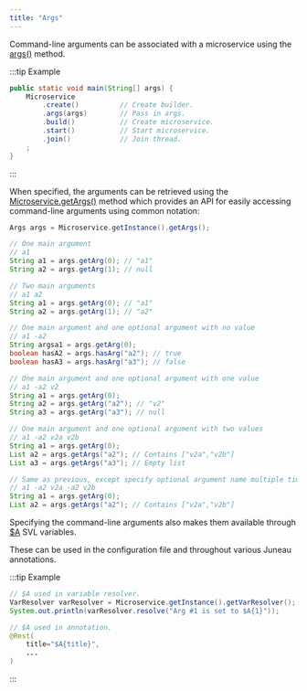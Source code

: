 ```yaml
---
title: "Args"
---
```


Command-line arguments can be associated with a microservice using the [args()](API_DOCS/org/apache/juneau/microservice/Microservice/Builder.html#args(String...)) method.

:::tip Example
```java
public static void main(String[] args) {
    Microservice
        .create()          // Create builder.
        .args(args)        // Pass in args.
        .build()           // Create microservice.
        .start()           // Start microservice.
        .join()            // Join thread.
    ;
}
```
:::

When specified, the arguments can be retrieved using the [Microservice.getArgs()](API_DOCS/org/apache/juneau/microservice/Microservice.html#getArgs()) method which provides
an API for easily accessing command-line arguments using common notation:

```java
Args args = Microservice.getInstance().getArgs();

// One main argument
// a1
String a1 = args.getArg(0); // "a1"
String a2 = args.getArg(1); // null

// Two main arguments
// a1 a2
String a1 = args.getArg(0); // "a1"
String a2 = args.getArg(1); // "a2"

// One main argument and one optional argument with no value
// a1 -a2
String argsa1 = args.getArg(0);
boolean hasA2 = args.hasArg("a2"); // true
boolean hasA3 = args.hasArg("a3"); // false

// One main argument and one optional argument with one value
// a1 -a2 v2
String a1 = args.getArg(0);
String a2 = args.getArg("a2"); // "v2"
String a3 = args.getArg("a3"); // null

// One main argument and one optional argument with two values
// a1 -a2 v2a v2b
String a1 = args.getArg(0);
List a2 = args.getArgs("a2"); // Contains ["v2a","v2b"]
List a3 = args.getArgs("a3"); // Empty list

// Same as previous, except specify optional argument name multiple times
// a1 -a2 v2a -a2 v2b
String a1 = args.getArg(0);
List a2 = args.getArgs("a2"); // Contains ["v2a","v2b"]
```

Specifying the command-line arguments also makes them available through [$A](API_DOCS/org/apache/juneau/svl/vars/ArgsVar.html) SVL variables.

These can be used in the configuration file and throughout various Juneau annotations.

:::tip Example
```java
// $A used in variable resolver.
VarResolver varResolver = Microservice.getInstance().getVarResolver();
System.out.println(varResolver.resolve("Arg #1 is set to $A{1}"));
```

```java
// $A used in annotation.
@Rest(
    title="$A{title}",
    ...
)
```
:::